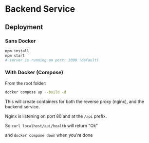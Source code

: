 # Backend Service

## Deployment
### Sans Docker
```bash
npm install
npm start
# server is running on port: 3000 (default)
```
### With Docker (Compose)

From the root folder:
```bash
docker compose up --build -d
```

This will create containers for both the reverse proxy (nginx), and the backend service.

Nginx is listening on port 80 and at the `/api` prefix.

So `curl localhost/api/health` will return "Ok"

and `docker compose down` when you're done
